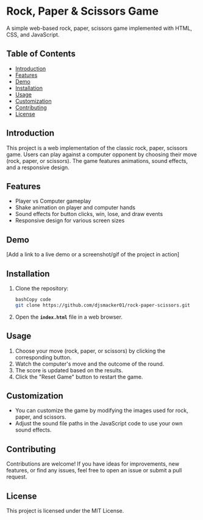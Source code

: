 # **Rock, Paper & Scissors Game**

A simple web-based rock, paper, scissors game implemented with HTML, CSS, and JavaScript.

## **Table of Contents**

- [Introduction](https://chat.openai.com/c/ec78111a-8d03-4f36-9187-0505bf8037be#introduction)
- [Features](https://chat.openai.com/c/ec78111a-8d03-4f36-9187-0505bf8037be#features)
- [Demo](https://chat.openai.com/c/ec78111a-8d03-4f36-9187-0505bf8037be#demo)
- [Installation](https://chat.openai.com/c/ec78111a-8d03-4f36-9187-0505bf8037be#installation)
- [Usage](https://chat.openai.com/c/ec78111a-8d03-4f36-9187-0505bf8037be#usage)
- [Customization](https://chat.openai.com/c/ec78111a-8d03-4f36-9187-0505bf8037be#customization)
- [Contributing](https://chat.openai.com/c/ec78111a-8d03-4f36-9187-0505bf8037be#contributing)
- [License](https://chat.openai.com/c/ec78111a-8d03-4f36-9187-0505bf8037be#license)

## **Introduction**

This project is a web implementation of the classic rock, paper, scissors game. Users can play against a computer opponent by choosing their move (rock, paper, or scissors). The game features animations, sound effects, and a responsive design.

## **Features**

- Player vs Computer gameplay
- Shake animation on player and computer hands
- Sound effects for button clicks, win, lose, and draw events
- Responsive design for various screen sizes

## **Demo**

[Add a link to a live demo or a screenshot/gif of the project in action]

## **Installation**

1. Clone the repository:
    
    ```bash
    bashCopy code
    git clone https://github.com/djsmacker01/rock-paper-scissors.git
    
    ```
    
2. Open the **`index.html`** file in a web browser.

## **Usage**

1. Choose your move (rock, paper, or scissors) by clicking the corresponding button.
2. Watch the computer's move and the outcome of the round.
3. The score is updated based on the results.
4. Click the "Reset Game" button to restart the game.

## **Customization**

- You can customize the game by modifying the images used for rock, paper, and scissors.
- Adjust the sound file paths in the JavaScript code to use your own sound effects.

## **Contributing**

Contributions are welcome! If you have ideas for improvements, new features, or find any issues, feel free to open an issue or submit a pull request.

## **License**

This project is licensed under the MIT License.
